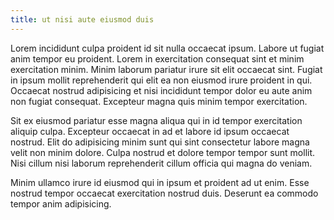 ```yaml
---
title: ut nisi aute eiusmod duis
---
```


Lorem incididunt culpa proident id sit nulla occaecat ipsum. Labore ut fugiat anim tempor eu proident. Lorem in exercitation consequat sint et minim exercitation minim. Minim laborum pariatur irure sit elit occaecat sint. Fugiat in ipsum mollit reprehenderit qui elit ea non eiusmod irure proident in qui. Occaecat nostrud adipisicing et nisi incididunt tempor dolor eu aute anim non fugiat consequat. Excepteur magna quis minim tempor exercitation.

Sit ex eiusmod pariatur esse magna aliqua qui in id tempor exercitation aliquip culpa. Excepteur occaecat in ad et labore id ipsum occaecat nostrud. Elit do adipisicing minim sunt qui sint consectetur labore magna velit non minim dolore. Culpa nostrud et dolore tempor tempor sunt mollit. Nisi cillum nisi laborum reprehenderit cillum officia qui magna do veniam.

Minim ullamco irure id eiusmod qui in ipsum et proident ad ut enim. Esse nostrud tempor occaecat exercitation nostrud duis. Deserunt ea commodo tempor anim adipisicing.